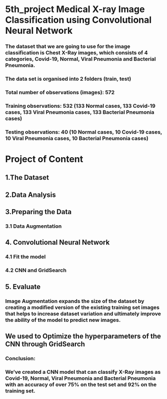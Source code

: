 # 5th_project Medical X-ray Image Classification using Convolutional Neural Network
### The dataset that we are going to use for the image classification is Chest X-Ray images, which consists of 4 categories,  Covid-19, Normal, Viral Pneumonia and Bacterial Pneumonia.
### The data set is organised into 2 folders (train, test) 
### Total number of observations (images): 572
### Training observations: 532 (133 Normal cases, 133 Covid-19 cases, 133 Viral Pneumonia cases, 133 Bacterial Pneumonia cases)
### Testing observations: 40 (10 Normal cases, 10 Covid-19 cases, 10 Viral Pneumonia cases, 10 Bacterial Pneumonia cases)
# Project of Content
## 1.The Dataset
## 2.Data Analysis
## 3.Preparing the Data
### 3.1 Data Augmentation

## 4. Convolutional Neural Network
### 4.1 Fit the model
### 4.2 CNN and GridSearch

## 5. Evaluate

### Image Augmentation expands the size of the dataset by creating a modified version of the existing training set images that helps to increase dataset variation and ultimately improve the ability of the model to predict new images.
## We used to Optimize the hyperparameters of the CNN through GridSearch
###  Conclusion: 
### We’ve created a CNN model that can classify X-Ray images as Covid-19, Normal, Viral Pneumonia and Bacterial Pneumonia  with an accuracy of over 75% on the test set and 92% on the training set.
